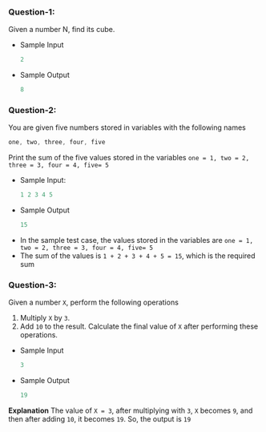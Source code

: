 ### Question-1:
Given a number N, find its cube.
- Sample Input
	```js
	2
	```
- Sample Output
	```js
	8
	```
### Question-2:
You are given five numbers stored in variables with the following names
```js
one, two, three, four, five
```
Print the sum of the five values stored in the variables `one = 1, two = 2, three = 3, four = 4, five= 5` 

- Sample Input:
	```js
	1 2 3 4 5
	```
- Sample Output
	```js
	15
	```
- In the sample test case, the values stored in the variables are `one = 1, two = 2, three = 3, four = 4, five= 5`
- The sum of the values is `1 + 2 + 3 + 4 + 5 = 15`, which is the required sum
### Question-3:
Given a number `X`, perform the following operations
1. Multiply `X` by `3`.
2. Add `10` to the result.
Calculate the final value of `X` after performing these operations.

- Sample Input
	```js
	3
	```
- Sample Output
	```js
	19
	```

**Explanation**
The value of `X = 3`, after multiplying with `3`, `X` becomes `9`, and then after adding `10`, it becomes `19`. So, the output is `19`
